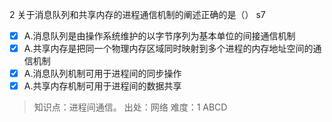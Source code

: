 2
关于消息队列和共享内存的进程通信机制的阐述正确的是（） s7
- [x] A.消息队列是由操作系统维护的以字节序列为基本单位的间接通信机制
- [x] A.共享内存是把同一个物理内存区域同时映射到多个进程的内存地址空间的通信机制
- [x] A.消息队列机制可用于进程间的同步操作
- [x] A.共享内存机制可用于进程间的数据共享

> 知识点：进程间通信。
> 出处：网络
> 难度：1
> ABCD

